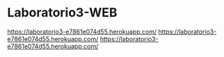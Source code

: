 # Laboratorio3-WEB
https://laboratorio3-e7861e074d55.herokuapp.com/
https://laboratorio3-e7861e074d55.herokuapp.com/
https://laboratorio3-e7861e074d55.herokuapp.com/
